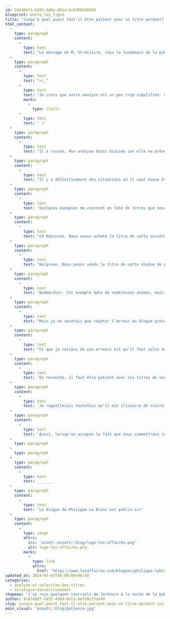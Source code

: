 ```yaml
---
id: 244406f1-6d55-4d6a-8914-bc6398d26659
blueprint: entre_les_ligne
title: "Jusqu'à quel point faut-il être patient avec un titre perdant? (Suite)"
html_content:
  -
    type: paragraph
    content:
      -
        type: text
        text: "Le message de M. St-Hilaire, reçu le lendemain de la publication de mon blogue, commençait comme suit :\_"
  -
    type: paragraph
    content:
      -
        type: text
        text: "«\_"
      -
        type: text
        text: "Je crois que votre analyse est un peu trop simplifiée. Vous donnez trois exemples de situations où la patience avait été de mise pour obtenir un fort rendement et donnez l'impression que la patience devient la règle. Je crois au contraire que c'est l'exception."
        marks:
          -
            type: italic
      -
        type: text
        text: ' »'
  -
    type: paragraph
    content:
      -
        type: text
        text: "Il a raison. Mon analyse était biaisée car elle ne présentait que des exemples où il valait mieux être patient. J’ai sans doute été la proie de quelques-uns des biais cognitifs dont je parle dans mon livre\_«\_Avantage Bourse\_»\_: L'instinct de la perspective unique? La tendance à éviter ce qui nous est désagréable? La tendance à être trop optimiste? La sagesse rétrospective? Ou un peu de chacun de ces biais?"
  -
    type: paragraph
    content:
      -
        type: text
        text: "Il y a définitivement des situations où il vaut mieux être impatient. De fait, on sera généralement trop patients avec le titre d’une société de piètre qualité – ces titres qu’on n’aurait pas dû acheter en premier lieu. Le hic est qu'il peut s’écouler passablement de temps avant qu'on réalise qu'une entreprise est de qualité médiocre.\_"
  -
    type: paragraph
    content:
      -
        type: text
        text: 'Quelques exemples me viennent en tête de titres que nous avons détenus dans le passé et que nous avons probablement trop tardé à vendre :'
  -
    type: paragraph
    content:
      -
        type: text
        text: "CH Robinson. Nous avons acheté le titre de cette société de courtage en transport en 2014 à environ 68\_$. Nous l’avons vendu au début de 2024 à environ 73\_$. Même en tenant compte des dividendes, ce n’est pas un rendement très intéressant pour un investissement en temps (et en patience) de près de dix ans! Notre décision de vendre le titre a été fondée sur une performance financière décevante depuis quelques années et nos craintes que le modèle d’affaires de la société soit perturbé par l’intelligence artificielle. Je crois que c’était la bonne décision à prendre, mais elle aurait dû être prise beaucoup plus tôt. "
  -
    type: paragraph
    content:
      -
        type: text
        text: "Walgreen. Nous avons vendu le titre de cette chaîne de pharmacies américaine en 2020 à environ 44\_$. Nous l’avions acquis en 2012 à un peu plus de 30\_$. Notre décision de le vendre a été la bonne car le titre s’échange aujourd’hui à moins de 18\_$. Il reste qu’en 2020, la performance financière de l’entreprise laissait à désirer depuis quelques années déjà. "
  -
    type: paragraph
    content:
      -
        type: text
        text: 'Bombardier. Cet exemple date de nombreuses années, mais il est significatif. Nous avons été actionnaires de l’entreprise dès les débuts de COTE 100 en 1988. Le titre nous a procuré des rendements exceptionnels pendant de nombreuses années, à tel point que certains investisseurs disaient que nos rendements dans les années 1990 reposaient principalement sur le titre de Bombardier. Or, à la fin des années 1990, le titre s’échangeait à des ratios d’évaluation de plus en plus élevés, alors que la grande majorité de ses bénéfices provenait de la division Aéronautique, un secteur notoirement compétitif et cyclique. Nous avions décidé de vendre le titre, mais avons repoussé la décision ultime pendant quelques années afin de retarder la facture fiscale importante qui l’accompagnerait. Nous avons finalement vendu nos actions en 2001, juste avant les événements tragiques du 11 septembre. C’était un coup de chance car nous aurions dû vendre bien avant. '
  -
    type: paragraph
    content:
      -
        type: text
        text: "Mais je ne voudrais pas répéter l’erreur du blogue précédent en ne présentant que des exemples qui nous donnent raison! Nous avons aussi vendu des titres que nous aurions dû garder! Je pense notamment à Thomson-Reuters, McDonald's, Automatic Data Processing, Cintas et plusieurs autres que je préférerais avoir oubliés!"
  -
    type: paragraph
    content:
      -
        type: text
        text: "Ce que je retiens de ces erreurs est qu'il faut selon moi être impatient (c’est-à-dire, vendre plus vite) avec les titres de sociétés qui ne livrent pas la marchandise en termes de croissance et de rentabilité. Mais encore faut-il faire la part des choses et analyser les causes d'une sous-performance financière – est-elle passagère ou permanente?\_"
  -
    type: paragraph
    content:
      -
        type: text
        text: 'En revanche, il faut être patient avec les titres de sociétés de qualité qui livrent la marchandise et affichent une bonne performance financière, quitte à accepter que leur titre devienne passagèrement trop cher.'
  -
    type: paragraph
    content:
      -
        type: text
        text: 'Je rappellerais toutefois qu’il est illusoire de croire qu’on peut avoir raison à tout coup. L’important est de suivre son processus décisionnel avec discipline et en fonction des faits. '
  -
    type: paragraph
    content:
      -
        type: text
        text: 'Aussi, lorsqu’on accepte le fait que nous commettrons inévitablement des erreurs dans nos choix de sociétés, il devient capital de se ménager une généreuse marge de sécurité lorsqu’on achète un titre afin de limiter les dommages. '
  -
    type: paragraph
  -
    type: paragraph
  -
    type: paragraph
    content:
      -
        type: text
        text: _______
  -
    type: paragraph
    content:
      -
        type: text
        text: 'Le blogue de Philippe Le Blanc est publié sur'
  -
    type: paragraph
    content:
      -
        type: image
        attrs:
          src: 'asset::assets::blog/logo-les-affaires.png'
          alt: logo-les-affaires.png
        marks:
          -
            type: link
            attrs:
              href: 'https://www.lesaffaires.com/blogues/philippe-leblanc/jusqu-a-quel-point-faut-il-etre-patient-avec-un-titre-perdant-suite/649486'
updated_at: 2024-05-03T00:00:00+00:00
categories:
  - analyse-et-selection-des-titres
  - strategie-dinvestissement
chapeau: "J'ai reçu quelques courriels de lecteurs à la suite de la publication de mon blogue de la semaine dernière. Merci! J'apprécie beaucoup ces commentaires. Ils me permettent souvent de voir les choses d'une autre perspective et d'apprendre. Ils me procurent aussi du matériel pour de futurs blogues!"
author: 9c87d8d7-e83f-438d-8d13-6efd9c2fae40
slug: jusqua-quel-point-faut-il-etre-patient-avec-un-titre-perdant-suite
main_visual: 'assets::blog/patience.jpg'
---
```

